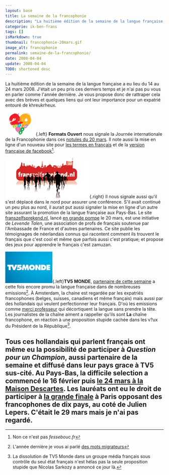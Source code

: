 ```yaml
---
layout: base
title: La semaine de la francophonie
description: "La huitième édition de la semaine de la langue française a eu lieu du 14 au 24 mars 2008. J'était un peu pris ces derniers temps et je n'ai pas pu vous en p"
categorie: ik-ben-frans
tags: []
isMarkdown: true
thumbnail: francophonie-20mars.gif
image_alt: francophonie
permalink: semaine-de-la-francophonie/
date: 2008-04-04
update: 2008-04-04
TODO: shortened desc
---
```


La huitième édition de la semaine de la langue française a eu lieu du 14 au 24 mars 2008. J'était un peu pris ces derniers temps et je n'ai pas pu vous en parler comme l'année dernière. Je vous propose donc de rattraper cela avec des brèves et quelques liens qui ont leur importance pour un expatrié entouré de khreukrheux.

![francophonie](francophonie-20mars.gif){.left} **Formats Ouvert** nous signale la Journée internationale de la Francophonie dans ces [notules du 20 mars](http://formats-ouverts.org/blog/2008/03/20/1538-notules-du-20-mars). Il note aussi la mise en ligne d'un  nouveau site pour [les termes en français](http://franceterme.culture.fr/) et de la [version française de facebook](http://fr.facebook.com/)[^1].

![franszelfsprekend](franszelfsprekend.gif){.right} Il nous signale aussi qu'il s'est déplacé dans le nord pour assurer une conférence. S'il avait continué un peu plus au nord, il aurait put aussi signaler la mise en ligne d'un autre site assurant la promotion de la langue française aux Pays-Bas. Le site [franszelfsprekend.nl](http://www.franszelfsprekend.nl/), lancé [en grande pompe](http://www.ambafrance.nl/spip.php?article9477) le 20 mars, est une initiative de *Levende Talen*, une association de profs de français soutenue par l'Ambassade de France et d'autres partenaires. Ce site publie les témoignages de néerlandais connus qui racontent comment ils trouvent le français que c'est cool et même que parfois aussi c'est pratique; et propose des jeux pour apprendre le français c'est zamuzan.

![TV5 MONDE](tv5monde.jpg){.left}**TV5 MONDE**, [partenaire de cette semaine](http://www.tv5.org/TV5Site/lf/semainelf_2008/) a cette fois encore promu la langue française dans de nombreuses emissions[^2]. À Amsterdam, la chaine est regardée par les expatriés francophones (belges, suisses, canadiens et même français) mais aussi par des hollandais qui veulent perfectionner leur français. D'où les emissions comme [merci professeur](http://www.tv5.org/TV5Site/lf/merci_professeur.php) qui décortiquent la langue sans prendre la tête. Les journalistes de la chaîne aiment a rappeller qu'ils sont **La** chaîne francophone, en réaction à une proposition stupide cachée dans les v?ux du Président de la République[^3].

Tous ces hollandais qui parlent français ont même eu la possibilité de participer à *Question pour un Champion*, aussi partenaire de la semaine et diffusé dans leur pays grace à TV5 sus-cité. Au Pays-Bas, la difficile selection a commencé le 16 février puis [le 24 mars à la Maison Descartes](http://www.maisondescartes.com/site/institut/questions-pour-un-champion-les-laureats.html). Les lauréats ont eu le droit de participer à [la grande finale](http://questions-pour-un-champion.france3.fr/emission/questions-pour-un-champion-article.php?id_article=84) à Paris opposant des francophones de dix pays, au coté de Julien Lepers. C'était le 29 mars mais je n'ai pas regardé.
---
[^1]: Non ce n'est pas *fessebouc.fr*
[^2]: L'année dernière je vous ai parlé [des mots migrateurs](/les-mots-migrateurs)
[^3]: La dissolution de TV5 Monde dans un groupe média français sous contrôle du seul état français n'est hélas pas la seule proposition stupide que Nicolas Sarkozy a annoncé ce jour là.
<!-- post notes:
http://frankrijktoplist.nl/toplist/index.php?a_m=2&cid=0
http://hollandais.en-france.nl/article/1164/Un_accent_cong.html
http://www.ambafrance.nl/spip.php?article9400
http://www.ambafrance.nl/spip.php?article9477
--->
